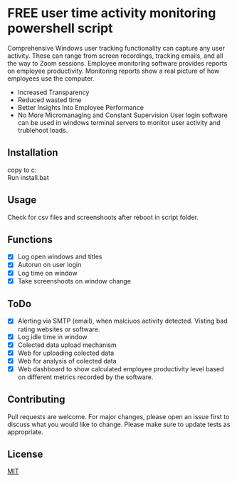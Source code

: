 # FREE user time activity monitoring powershell script
Comprehensive Windows user tracking functionality can capture any user activity. These can range from screen recordings, tracking emails, and all the way to Zoom sessions.
Employee monitoring software provides reports on employee productivity. Monitoring reports show a real picture of how employees use the computer.
* Increased Transparency
* Reduced wasted time
* Better Insights Into Employee Performance
* No More Micromanaging and Constant Supervision
User login software can be used in windows terminal servers to monitor user activity and trublehoot loads.
## Installation
copy to c:\
Run install.bat

## Usage
Check for csv files and screenshoots after reboot in script folder.

## Functions
+ [x] Log open windows and titles
+ [x] Autorun on user login
+ [x] Log time on window
+ [x] Take screenshoots on window change

## ToDo
- [x] Alerting via SMTP (email), when malciuos activity detected. Visting bad rating websites or software.
- [x] Log idle time in window
- [x] Colected data upload mechanism
- [x] Web for uploading colected data
- [x] Web for analysis of colected data
- [x] Web dashboard to show calculated employee productivity level based on different metrics recorded by the software.

## Contributing
Pull requests are welcome. For major changes, please open an issue first to discuss what you would like to change.
Please make sure to update tests as appropriate.

## License
[MIT](https://choosealicense.com/licenses/mit/)
